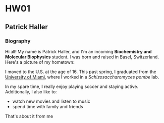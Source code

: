 # HW01

## Patrick Haller   

### Biography   

Hi all! My name is Patrick Haller, and I'm an incoming **Biochemistry and Molecular Biophysics** student. I was born and raised in Basel, Switzerland. Here's a picture of my hometown:   

I moved to the U.S. at the age of 16. This past spring, I graduated from the [University of Miami](https://welcome.miami.edu/), where I worked in a *Schizosaccharomyces pombe* lab.    

In my spare time, I really enjoy playing soccer and staying active.   
Additionally, I also like to:   
- watch new movies and listen to music   
- spend time with family and friends   

That's about it from me





